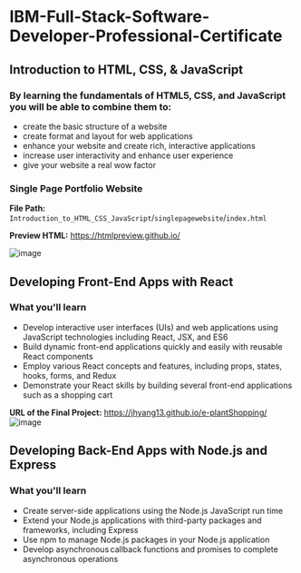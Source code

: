 # IBM-Full-Stack-Software-Developer-Professional-Certificate

## Introduction to HTML, CSS, & JavaScript
### By learning the fundamentals of HTML5, CSS, and JavaScript you will be able to combine them to:  
- create the basic structure of a website  
- create format and layout for web applications 
- enhance your website and create rich, interactive applications 
- increase user interactivity and enhance user experience 
- give your website a real wow factor

### Single Page Portfolio Website 

**File Path:** `Introduction_to_HTML_CSS_JavaScript`/`singlepagewebsite`/`index.html`

**Preview HTML:** https://htmlpreview.github.io/

![image](https://github.com/user-attachments/assets/b2163f64-949a-4a63-9678-3aafd2ea2a10)

## Developing Front-End Apps with React
### What you'll learn
- Develop interactive user interfaces (UIs) and web applications using JavaScript technologies including React, JSX, and ES6
- Build dynamic front-end applications quickly and easily with reusable React components
- Employ various React concepts and features, including props, states, hooks, forms, and Redux
- Demonstrate your React skills by building several front-end applications such as a shopping cart

**URL of the Final Project:** https://jhyang13.github.io/e-plantShopping/
![image](https://github.com/user-attachments/assets/3e23923e-40f4-42d0-8744-dfb9966ebd3b)

## Developing Back-End Apps with Node.js and Express
### What you'll learn
- Create server-side applications using the Node.js JavaScript run time
- Extend your Node.js applications with third-party packages and frameworks, including Express
- Use npm to manage Node.js packages in your Node.js application
- Develop asynchronous callback functions and promises to complete asynchronous operations



  
